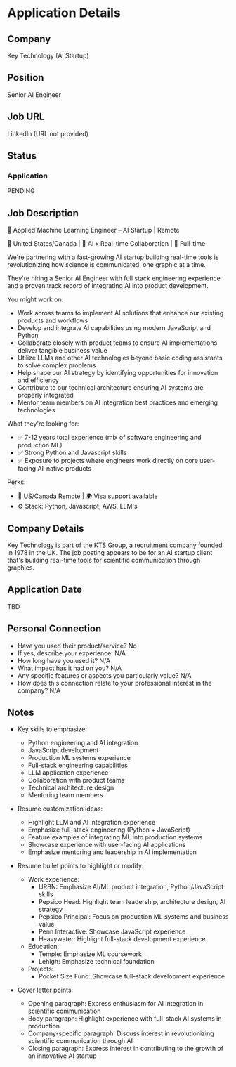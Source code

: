 # Application Details

## Company
Key Technology (AI Startup)

## Position
Senior AI Engineer

## Job URL
LinkedIn (URL not provided)

## Status
### Application
PENDING

## Job Description
🚀 Applied Machine Learning Engineer – AI Startup | Remote 

📍 United States/Canada | 🧠 AI x Real-time Collaboration | 💼 Full-time

We're partnering with a fast-growing AI startup building real-time tools is revolutionizing how science is communicated, one graphic at a time.

They're hiring a Senior AI Engineer with full stack engineering experience and a proven track record of integrating AI into product development.

You might work on:
- Work across teams to implement AI solutions that enhance our existing products and workflows
- Develop and integrate AI capabilities using modern JavaScript and Python
- Collaborate closely with product teams to ensure AI implementations deliver tangible business value
- Utilize LLMs and other AI technologies beyond basic coding assistants to solve complex problems
- Help shape our AI strategy by identifying opportunities for innovation and efficiency
- Contribute to our technical architecture ensuring AI systems are properly integrated
- Mentor team members on AI integration best practices and emerging technologies

What they're looking for:
- ✅ 7-12 years total experience (mix of software engineering and production ML)
- ✅ Strong Python and Javascript skills
- ✅ Exposure to projects where engineers work directly on core user-facing AI-native products

Perks:
- 🏢 US/Canada Remote | 🌍 Visa support available
- ⚙️ Stack: Python, Javascript, AWS, LLM's

## Company Details
Key Technology is part of the KTS Group, a recruitment company founded in 1978 in the UK. The job posting appears to be for an AI startup client that's building real-time tools for scientific communication through graphics.

## Application Date
TBD

## Personal Connection
- Have you used their product/service? No
- If yes, describe your experience: N/A
- How long have you used it? N/A
- What impact has it had on you? N/A
- Any specific features or aspects you particularly value? N/A
- How does this connection relate to your professional interest in the company? N/A

## Notes
- Key skills to emphasize:
  - Python engineering and AI integration
  - JavaScript development
  - Production ML systems experience
  - Full-stack engineering capabilities
  - LLM application experience
  - Collaboration with product teams
  - Technical architecture design
  - Mentoring team members

- Resume customization ideas:
  - Highlight LLM and AI integration experience
  - Emphasize full-stack engineering (Python + JavaScript)
  - Feature examples of integrating ML into production systems
  - Showcase experience with user-facing AI applications
  - Emphasize mentoring and leadership in AI implementation
  
- Resume bullet points to highlight or modify:
  - Work experience:
    - URBN: Emphasize AI/ML product integration, Python/JavaScript skills
    - Pepsico Head: Highlight team leadership, architecture design, AI strategy
    - Pepsico Principal: Focus on production ML systems and business value
    - Penn Interactive: Showcase JavaScript experience
    - Heavywater: Highlight full-stack development experience
  - Education:
    - Temple: Emphasize ML coursework
    - Lehigh: Emphasize technical foundation
  - Projects:
    - Pocket Size Fund: Showcase full-stack development experience

- Cover letter points:
  - Opening paragraph: Express enthusiasm for AI integration in scientific communication
  - Body paragraph: Highlight experience with full-stack AI systems in production
  - Company-specific paragraph: Discuss interest in revolutionizing scientific communication through AI
  - Closing paragraph: Express interest in contributing to the growth of an innovative AI startup